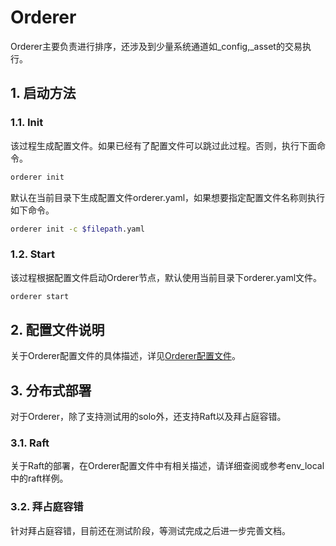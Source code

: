 # Orderer

Orderer主要负责进行排序，还涉及到少量系统通道如_config,_asset的交易执行。

## 1. 启动方法

### 1.1. Init

该过程生成配置文件。如果已经有了配置文件可以跳过此过程。否则，执行下面命令。

```bash
orderer init
```

默认在当前目录下生成配置文件orderer.yaml，如果想要指定配置文件名称则执行如下命令。

```bash
orderer init -c $filepath.yaml
```

### 1.2. Start

该过程根据配置文件启动Orderer节点，默认使用当前目录下orderer.yaml文件。

```bash
orderer start
```

## 2. 配置文件说明

关于Orderer配置文件的具体描述，详见[Orderer配置文件](../orderer/config/README.md)。

## 3. 分布式部署

对于Orderer，除了支持测试用的solo外，还支持Raft以及拜占庭容错。

### 3.1. Raft

关于Raft的部署，在Orderer配置文件中有相关描述，请详细查阅或参考env_local中的raft样例。

### 3.2. 拜占庭容错

针对拜占庭容错，目前还在测试阶段，等测试完成之后进一步完善文档。